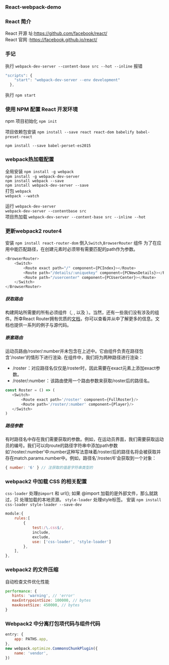 ### React-webpack-demo

### React 简介
React 开源 址:https://github.com/facebook/react/                     
React 官网 :https://facebook.github.io/react/

### 手记
执行 `webpack-dev-server --content-base src --hot --inline` 报错         

```js
"scripts": {
    "start": "webpack-dev-server --env development"
  },
```
执行 `npm start`     


### 使用 NPM 配置 React 开发环境
npm 项目初始化 `npm init`   

项目依赖包安装 `npm install --save react react-dom babelify babel-preset-react` 

`npm install --save babel-perset-es2015`


### webpack热加载配置
全局安装 `npm install -g webpack`                                                 
        `npm install -g webpack-dev-server`                                     
        `npm install webpack --save  `                                          
        `npm install webpack-dev-server --save`                                  
打包   `webpack`                                                                     
      `webpack --watch`

运行  `webpack-dev-server`                                                        
     `webpack-dev-server --contentbase src`                                      
项目热加载  `webpack-dev-server --content-base src --inline --hot `


### 更新webpack2 router4
安装 `npm install react-router-dom`
倒入`Switch`,`BrowserRouter` 组件
为了在应用中能匹配路径，在创建<Route>元素时必须带有需要匹配的path作为参数。
```js
<BrowserRouter>
    <Switch>
        <Route exact path="/" component={PCIndex}></Route>
        <Route path="/details/:uniquekey" component={PCNewsDetails}></Route>
        <Route path="/usercenter" component={PCUserCenter}></Route>
    </Switch>
</BrowserRouter>
```
##### 获取路由
构建网站所需要的所有必须组件（<BrowserRouter>, <Route>, 以及 <Link>）。当然，还有一些我们没有涉及的组件。所幸React Router拥有优质的[文档](https://reacttraining.com/react-router/web/guides/quick-start)，你可以查看并从中了解更多的信息。文档也提供一系列的例子与源代码。
 
##### 嵌套路由
运动员路由/roster/:number并未包含在上述<Switch>中。它由<Roster>组件负责在路径包含'/roster'的情形下进行渲染.
在<Roster>组件中，我们将为两种路径进行渲染：
 * /roster ：对应路径名仅仅是/roster时，因此需要在exact元素上添加exact参数。
 * /roster/:number ： 该路由使用一个路由参数来获取/roster后的路径名。
 ```js
const Roster = () => (
    <Switch>
        <Route exact path='/roster' component={FullRoster}/>
        <Route path='/roster/:number' component={Player}/>
    </Switch>
)
 ```

 ##### 路径参数
 有时路径名中存在我们需要获取的参数。例如，在运动员界面，我们需要获取运动员的编号。我们可以向route的路径字符串中添加path参数
 如'/roster/:number'中:number这种写法意味着/roster/后的路径名将会被获取并存在match.params.number中。例如，路径名'/roster/6'会获取到一个对象：
 ```js
 { number: '6' } // 注获取的值是字符串类型的
 ```


### webpack2 中加载 CSS 的相关配置
`css-loader`  处理`@import` 和 url(); 如果 @import 加载的是外部文件，那么就跳过，只 处理加载的本地资源。
`style-loader`  处理style标签。
安装 `npm install css-loader style-loader --save-dev`
```js
module:{
    rules:[
        {
            test:/\.css$/,
            include,
            exclude,
            use: ['css-loader', 'style-loader']
        },
    ],
},
```

  
### webpack2 的文件压缩
 自动检查文件优化性能  
 ```js
 performance: {
    hints: 'warning', // 'error'
    maxEntrypointSize: 100000, // bytes
    maxAssetSize: 450000, // bytes
}
 ```

### Webpack2 中分离打包项代码与组件代码
```js
entry: {
    app: PATHS.app,
},
new webpack.optimize.CommonsChunkPlugin({
    name: 'vendor',
})
```



